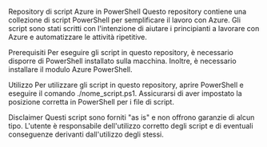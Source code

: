 Repository di script Azure in PowerShell
Questo repository contiene una collezione di script PowerShell per semplificare il lavoro con Azure. Gli script sono stati scritti con l'intenzione di aiutare i principianti a lavorare con Azure e automatizzare le attività ripetitive.

Prerequisiti
Per eseguire gli script in questo repository, è necessario disporre di PowerShell installato sulla macchina. Inoltre, è necessario installare il modulo Azure PowerShell.

Utilizzo
Per utilizzare gli script in questo repository, aprire PowerShell e eseguire il comando ./nome_script.ps1. Assicurarsi di aver impostato la posizione corretta in PowerShell per i file di script.

Disclaimer
Questi script sono forniti "as is" e non offrono garanzie di alcun tipo. L'utente è responsabile dell'utilizzo corretto degli script e di eventuali conseguenze derivanti dall'utilizzo degli stessi.
